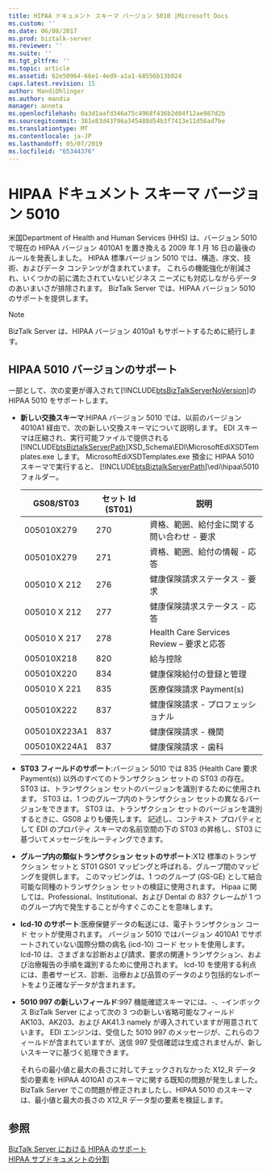```yaml
---
title: HIPAA ドキュメント スキーマ バージョン 5010 |Microsoft Docs
ms.custom: ''
ms.date: 06/08/2017
ms.prod: biztalk-server
ms.reviewer: ''
ms.suite: ''
ms.tgt_pltfrm: ''
ms.topic: article
ms.assetid: 62e50964-66e1-4ed9-a1a1-68556b13b024
caps.latest.revision: 15
author: MandiOhlinger
ms.author: mandia
manager: anneta
ms.openlocfilehash: 0a3d1aafd346a75c4968f436b2d04f12ae987d2b
ms.sourcegitcommit: 381e83d43796a345488d54b3f7413e11d56ad7be
ms.translationtype: MT
ms.contentlocale: ja-JP
ms.lasthandoff: 05/07/2019
ms.locfileid: "65344376"
---
```

# <a name="hipaa-document-schema-version-5010"></a>HIPAA ドキュメント スキーマ バージョン 5010
米国Department of Health and Human Services (HHS) は、バージョン 5010 で現在の HIPAA バージョン 4010A1 を置き換える 2009 年 1 月 16 日の最後のルールを発表しました。 HIPAA 標準バージョン 5010 では、構造、序文、技術、およびデータ コンテンツが含まれています。 これらの機能強化が削減され、いくつかの前に満たされていないビジネス ニーズにも対応しながらデータのあいまいさが排除されます。 BizTalk Server では、HIPAA バージョン 5010 のサポートを提供します。  

> [!NOTE]
>  BizTalk Server は、HIPAA バージョン 4010a1 もサポートするために続行します。  

## <a name="hipaa-5010-version-support"></a>HIPAA 5010 バージョンのサポート  
 一部として、次の変更が導入されて[!INCLUDE[btsBizTalkServerNoVersion](../includes/btsbiztalkservernoversion-md.md)]の HIPAA 5010 をサポートします。  

- **新しい交換スキーマ**:HIPAA バージョン 5010 では、以前のバージョン 4010A1 経由で、次の新しい交換スキーマについて説明します。 EDI スキーマは圧縮され、実行可能ファイルで提供される[!INCLUDE[btsBiztalkServerPath](../includes/btsbiztalkserverpath-md.md)]XSD_Schema\EDI\MicrosoftEdiXSDTemplates.exe します。 MicrosoftEdiXSDTemplates.exe 預金に HIPAA 5010 スキーマで実行すると、 [!INCLUDE[btsBiztalkServerPath](../includes/btsbiztalkserverpath-md.md)]\edi\hipaa\5010 フォルダー。  


  |  GS08/ST03   | セット Id (ST01) |                       説明                       |
  |--------------|----------------|---------------------------------------------------------|
  |  005010X279  |      270       |   資格、範囲、給付金に関する問い合わせ - 要求    |
  |  005010X279  |      271       | 資格、範囲、給付の情報 - 応答 |
  |  005010 X 212  |      276       |           健康保険請求ステータス - 要求            |
  |  005010 X 212  |      277       |           健康保険請求ステータス - 応答           |
  |  005010 X 217  |      278       |   Health Care Services Review – 要求と応答    |
  |  005010X218  |      820       |                    給与控除                    |
  |  005010X220  |      834       |    健康保険給付の登録と管理    |
  |  005010 X 221  |      835       |              医療保険請求 Payment(s)               |
  |  005010X222  |      837       |           健康保険請求 - プロフェッショナル           |
  | 005010X223A1 |      837       |          健康保険請求 - 機関           |
  | 005010X224A1 |      837       |              健康保険請求 - 歯科              |


- **ST03 フィールドのサポート**:バージョン 5010 では 835 (Health Care 要求 Payment(s)) 以外のすべてのトランザクション セットの ST03 の存在。 ST03 は、トランザクション セットのバージョンを識別するために使用されます。 ST03 は、1 つのグループ内のトランザクション セットの異なるバージョンをできます。 ST03 は、トランザクション セットのバージョンを識別するときに、GS08 よりも優先します。 記述し、コンテキスト プロパティとして EDI のプロパティ スキーマの名前空間の下の ST03 の昇格し、ST03 に基づいてメッセージをルーティングできます。  

- **グループ内の類似トランザクション セットのサポート**:X12 標準のトランザクション セットと ST01 GS01 マッピングと呼ばれる、グループ間のマッピングを提供します。 このマッピングは、1 つのグループ (GS-GE) として結合可能な同種のトランザクション セットの検証に使用されます。 Hipaa に関しては、Professional、Institutional、および Dental の 837 クレームが 1 つのグループ内で発生することが今すぐこのことを意味します。  

- **Icd-10 のサポート**:医療保健データの転送には、電子トランザクション コード セットが使用されます。 バージョン 5010 ではバージョン 4010A1 でサポートされていない国際分類の病名 (icd-10) コード セットを使用します。 Icd-10 は、さまざまな診断および請求、要求の関連トランザクション、および治療報告の手順を識別するために使用されます。 Icd-10 を使用する利点には、患者サービス、診断、治療および品質のデータのより包括的なレポートをより正確なデータが含まれます。  

- **5010 997 の新しいフィールド**:997 機能確認スキーマには、-、-インボックス BizTalk Server によって次の 3 つの新しい省略可能なフィールド AK103、AK203、および AK41.3 namely が導入されていますが用意されています。 EDI エンジンは、受信した 5010 997 のメッセージが、これらのフィールドが含まれていますが、送信 997 受信確認は生成されませんが、新しいスキーマに基づく処理できます。  

  それらの最小値と最大の長さに対してチェックされなかった X12_R データ型の要素を HIPAA 4010A1 のスキーマに関する既知の問題が発生しました。 BizTalk Server でこの問題が修正されましたし、HIPAA 5010 のスキーマは、最小値と最大の長さの X12_R データ型の要素を検証します。  

## <a name="see-also"></a>参照  
 [BizTalk Server における HIPAA のサポート](../core/hipaa-support-in-biztalk-server.md)   
 [HIPAA サブドキュメントの分割](../core/splitting-hipaa-subdocuments.md)